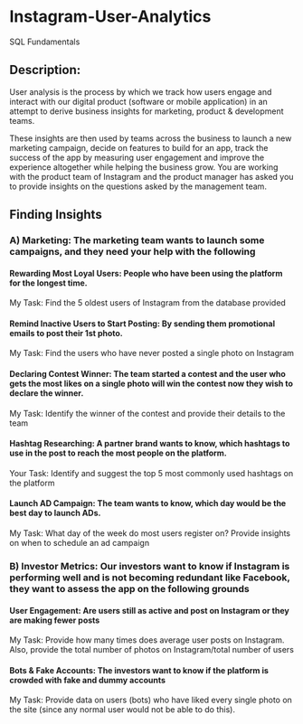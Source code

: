 # Instagram-User-Analytics
SQL Fundamentals
## Description:
User analysis is the process by which we track how users engage and interact with our digital product (software or mobile application) in an attempt to derive business insights for marketing, product & development teams.

These insights are then used by teams across the business to launch a new marketing campaign, decide on features to build for an app, track the success of the app by measuring user engagement and improve the experience altogether while helping the business grow.
You are working with the product team of Instagram and the product manager has asked you to provide insights on the questions asked by the management team.
## Finding Insights
### A) Marketing: The marketing team wants to launch some campaigns, and they need your help with the following

#### Rewarding Most Loyal Users: People who have been using the platform for the longest time.
My Task: Find the 5 oldest users of Instagram from the database provided
#### Remind Inactive Users to Start Posting: By sending them promotional emails to post their 1st photo.
My Task: Find the users who have never posted a single photo on Instagram
#### Declaring Contest Winner: The team started a contest and the user who gets the most likes on a single photo will win the contest now they wish to declare the winner.
My Task: Identify the winner of the contest and provide their details to the team
#### Hashtag Researching: A partner brand wants to know, which hashtags to use in the post to reach the most people on the platform.
Your Task: Identify and suggest the top 5 most commonly used hashtags on the platform
#### Launch AD Campaign: The team wants to know, which day would be the best day to launch ADs.
My Task: What day of the week do most users register on? Provide insights on when to schedule an ad campaign
### B) Investor Metrics: Our investors want to know if Instagram is performing well and is not becoming redundant like Facebook, they want to assess the app on the following grounds

#### User Engagement: Are users still as active and post on Instagram or they are making fewer posts
My Task: Provide how many times does average user posts on Instagram. Also, provide the total number of photos on Instagram/total number of users
#### Bots & Fake Accounts: The investors want to know if the platform is crowded with fake and dummy accounts
My Task: Provide data on users (bots) who have liked every single photo on the site (since any normal user would not be able to do this).
